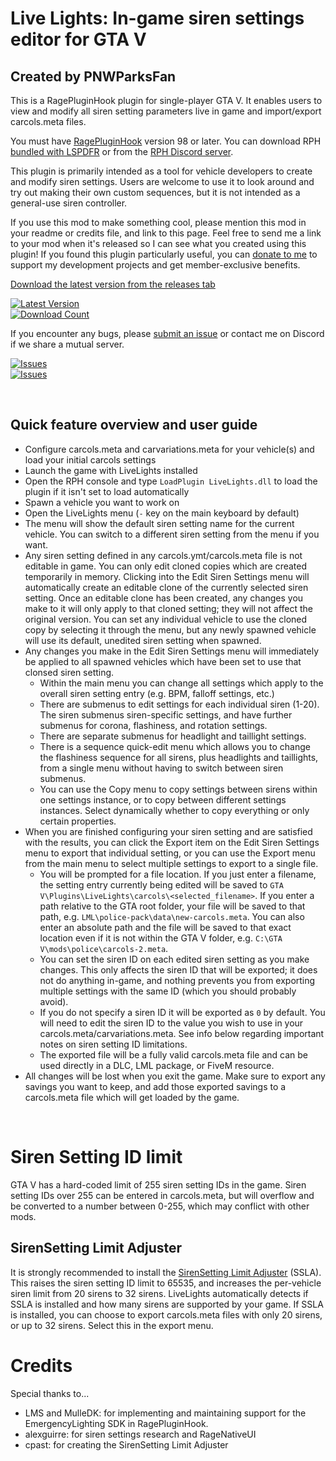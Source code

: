 # Live Lights: In-game siren settings editor for GTA V
## Created by PNWParksFan

This is a RagePluginHook plugin for single-player GTA V. 
It enables users to view and modify all siren setting 
parameters live in game and import/export carcols.meta files.

You must have [RagePluginHook](http://ragepluginhook.net/) version 98 or later. 
You can download RPH [bundled with LSPDFR](https://www.lcpdfr.com/downloads/gta5mods/g17media/7792-lspd-first-response/)
or from the [RPH Discord server](https://discord.gg/0v9TP1BOmfwZms7y).

This plugin is primarily intended as a tool for vehicle developers 
to create and modify siren settings. Users are welcome to use it to 
look around and try out making their own custom sequences, but it is 
not intended as a general-use siren controller. 

If you use this mod to make something cool, please mention this mod in 
your readme or credits file, and link to this page. Feel free to send 
me a link to your mod when it's released so I can see what you created 
using this plugin! If you found this plugin particularly useful, you 
can [donate to me](https://parksmods.com/donate/) to support my 
development projects and get member-exclusive benefits. 

[Download the latest version from the releases tab](https://github.com/pnwparksfan/rph-live-lights/releases)

[![Latest Version](https://img.shields.io/github/release/pnwparksfan/rph-live-lights)](https://github.com/pnwparksfan/rph-live-lights/releases)  
[![Download Count](https://img.shields.io/github/downloads/pnwparksfan/rph-live-lights/total)](https://github.com/pnwparksfan/rph-live-lights/releases)    

If you encounter any bugs, please [submit an issue](https://github.com/pnwparksfan/rph-live-lights/issues) or contact me on Discord if we share a mutual server.

[![Issues](https://img.shields.io/github/issues/pnwparksfan/rph-live-lights)](https://github.com/pnwparksfan/rph-live-lights/issues)  
[![Issues](https://img.shields.io/github/issues-closed/pnwparksfan/rph-live-lights)](https://github.com/pnwparksfan/rph-live-lights/issues)


&nbsp;

## Quick feature overview and user guide

 - Configure carcols.meta and carvariations.meta for your vehicle(s) and load your initial carcols settings
 - Launch the game with LiveLights installed
 - Open the RPH console and type `LoadPlugin LiveLights.dll` to load the plugin if it isn't set to load automatically
 - Spawn a vehicle you want to work on
 - Open the LiveLights menu (`-` key on the main keyboard by default)
 - The menu will show the default siren setting name for the current vehicle. You can switch to a different siren setting from the menu if you want.
 - Any siren setting defined in any carcols.ymt/carcols.meta file is not editable in game. You can only edit cloned copies which are created temporarily in memory. Clicking into the Edit Siren Settings menu will automatically create an editable clone of the currently selected siren setting. Once an editable clone has been created, any changes you make to it will only apply to that cloned setting; they will not affect the original version. You can set any individual vehicle to use the cloned copy by selecting it through the menu, but any newly spawned vehicle will use its default, unedited siren setting when spawned. 
 - Any changes you make in the Edit Siren Settings menu will immediately be applied to all spawned vehicles which have been set to use that clonsed siren setting.
   - Within the main menu you can change all settings which apply to the overall siren setting entry (e.g. BPM, falloff settings, etc.)
   - There are submenus to edit settings for each individual siren (1-20). The siren submenus siren-specific settings, and have further submenus for corona, flashiness, and rotation settings. 
   - There are separate submenus for headlight and taillight settings. 
   - There is a sequence quick-edit menu which allows you to change the flashiness sequence for all sirens, plus headlights and taillights, from a single menu without having to switch between siren submenus. 
   - You can use the Copy menu to copy settings between sirens within one settings instance, or to copy between different settings instances. Select dynamically whether to copy everything or only certain properties.
 - When you are finished configuring your siren setting and are satisfied with the results, you can click the Export item on the Edit Siren Settings menu to export that individual setting, or you can use the Export menu from the main menu to select multiple settings to export to a single file.
   - You will be prompted for a file location. If you just enter a filename, the setting entry currently being edited will be saved to `GTA V\Plugins\LiveLights\carcols\<selected_filename>`. If you enter a path relative to the GTA root folder, your file will be saved to that path, e.g. `LML\police-pack\data\new-carcols.meta`. You can also enter an absolute path and the file will be saved to that exact location even if it is not within the GTA V folder, e.g. `C:\GTA V\mods\police\carcols-2.meta`. 
   - You can set the siren ID on each edited siren setting as you make changes. This only affects the siren ID that will be exported; it does not do anything in-game, and nothing prevents you from exporting multiple settings with the same ID (which you should probably avoid).
   - If you do not specify a siren ID it will be exported as `0` by default. You will need to edit the siren ID to the value you wish to use in your carcols.meta/carvariations.meta. See info below regarding important notes on siren setting ID limitations. 
   - The exported file will be a fully valid carcols.meta file and can be used directly in a DLC, LML package, or FiveM resource. 
 - All changes will be lost when you exit the game. Make sure to export any savings you want to keep, and add those exported savings to a carcols.meta file which will get loaded by the game. 


&nbsp;

# Siren Setting ID limit

GTA V has a hard-coded limit of 255 siren setting IDs in the game. 
Siren setting IDs over 255 can be entered in carcols.meta, but 
will overflow and be converted to a number between 0-255, which may 
conflict with other mods. 

## SirenSetting Limit Adjuster

It is strongly recommended to install the [SirenSetting Limit Adjuster](https://www.lcpdfr.com/downloads/gta5mods/scripts/28560-sirensetting-limit-adjuster/) 
(SSLA). This raises the siren setting ID limit to 65535, and increases the per-vehicle siren 
limit from 20 sirens to 32 sirens. LiveLights automatically detects if SSLA is installed and 
how many sirens are supported by your game. If SSLA is installed, you can choose to export 
carcols.meta files with only 20 sirens, or up to 32 sirens. Select this in the export menu.


# Credits 

Special thanks to...
 - LMS and MulleDK: for implementing and maintaining support for the EmergencyLighting SDK in RagePluginHook. 
 - alexguirre: for siren settings research and RageNativeUI
 - cpast: for creating the SirenSetting Limit Adjuster
